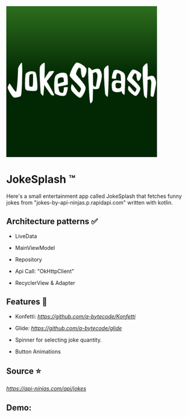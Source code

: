 
<img src="https://raw.githubusercontent.com/a-bytecode/JokeSplash/174f5f7e042dba4e385662e14d516b770c852684/app/src/debug/ic_launcher-playstore.png?token=A3Q3OU7JC7FKTSP6GATZNFDEHG26G" width="400" height="400">

# JokeSplash :tm:

Here's a small entertainment app called JokeSplash that fetches funny jokes from "jokes-by-api-ninjas.p.rapidapi.com" written with kotlin.

## Architecture patterns :white_check_mark:

- LiveData
* MainViewModel
+ Repository
- Api Call: "OkHttpClient"
* RecyclerView & Adapter

## Features :rocket:

- Konfetti: *https://github.com/a-bytecode/Konfetti*
* Glide: *https://github.com/a-bytecode/glide*
+ Spinner for selecting joke quantity.
- Button Animations

## Source :star:

*https://api-ninjas.com/api/jokes*

## Demo:

